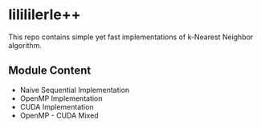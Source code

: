 # lilililerle++
 This repo contains simple yet fast implementations of k-Nearest Neighbor algorithm.
 
 ## Module Content 
- Naive Sequential Implementation
- OpenMP Implementation
- CUDA Implementation
- OpenMP - CUDA Mixed
